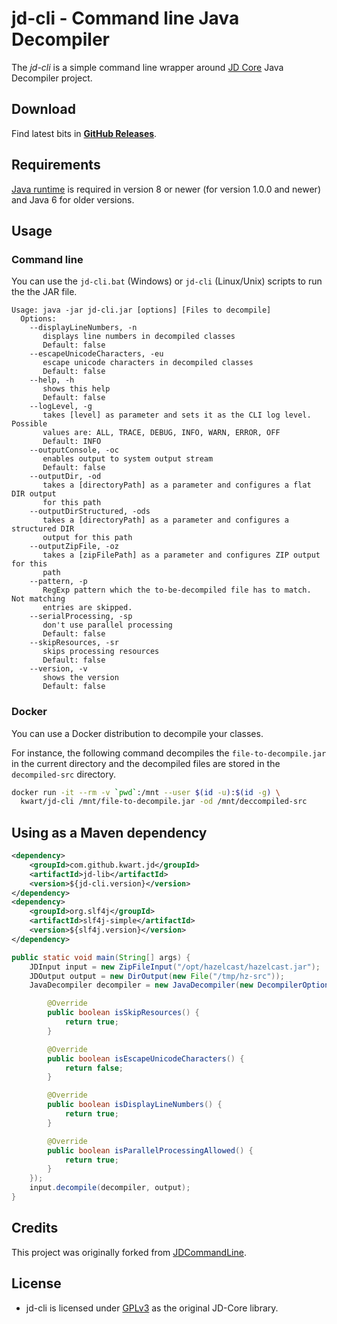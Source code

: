 # jd-cli - Command line Java Decompiler

The *jd-cli* is a simple command line wrapper around [JD Core](https://github.com/java-decompiler/jd-core)  Java Decompiler project. 

## Download

Find latest bits in **[GitHub Releases](https://github.com/kwart/jd-cli/releases/latest)**.

## Requirements

[Java runtime](http://java.com/en/download/) is required in version 8 or newer (for version 1.0.0 and newer) and Java 6 for older versions.

## Usage

### Command line

You can use the `jd-cli.bat` (Windows) or `jd-cli` (Linux/Unix) scripts to run the the JAR file.

```
Usage: java -jar jd-cli.jar [options] [Files to decompile]
  Options:
    --displayLineNumbers, -n
       displays line numbers in decompiled classes
       Default: false
    --escapeUnicodeCharacters, -eu
       escape unicode characters in decompiled classes
       Default: false
    --help, -h
       shows this help
       Default: false
    --logLevel, -g
       takes [level] as parameter and sets it as the CLI log level. Possible
       values are: ALL, TRACE, DEBUG, INFO, WARN, ERROR, OFF
       Default: INFO
    --outputConsole, -oc
       enables output to system output stream
       Default: false
    --outputDir, -od
       takes a [directoryPath] as a parameter and configures a flat DIR output
       for this path
    --outputDirStructured, -ods
       takes a [directoryPath] as a parameter and configures a structured DIR
       output for this path
    --outputZipFile, -oz
       takes a [zipFilePath] as a parameter and configures ZIP output for this
       path
    --pattern, -p
       RegExp pattern which the to-be-decompiled file has to match. Not matching
       entries are skipped.
    --serialProcessing, -sp
       don't use parallel processing
       Default: false
    --skipResources, -sr
       skips processing resources
       Default: false
    --version, -v
       shows the version
       Default: false
```


### Docker

You can use a Docker distribution to decompile your classes.

For instance, the following command decompiles the `file-to-decompile.jar`
in the current directory and the decompiled files are stored in
the `decompiled-src` directory.

```bash
docker run -it --rm -v `pwd`:/mnt --user $(id -u):$(id -g) \
  kwart/jd-cli /mnt/file-to-decompile.jar -od /mnt/deccompiled-src
```

## Using as a Maven dependency

```xml
<dependency>
    <groupId>com.github.kwart.jd</groupId>
    <artifactId>jd-lib</artifactId>
    <version>${jd-cli.version}</version>
</dependency>
<dependency>
    <groupId>org.slf4j</groupId>
    <artifactId>slf4j-simple</artifactId>
    <version>${slf4j.version}</version>
</dependency>
```

```java
public static void main(String[] args) {
    JDInput input = new ZipFileInput("/opt/hazelcast/hazelcast.jar");
    JDOutput output = new DirOutput(new File("/tmp/hz-src"));
    JavaDecompiler decompiler = new JavaDecompiler(new DecompilerOptions() {

        @Override
        public boolean isSkipResources() {
            return true;
        }

        @Override
        public boolean isEscapeUnicodeCharacters() {
            return false;
        }

        @Override
        public boolean isDisplayLineNumbers() {
            return true;
        }

        @Override
        public boolean isParallelProcessingAllowed() {
            return true;
        }
    });
    input.decompile(decompiler, output);
}
```

## Credits

This project was originally forked from [JDCommandLine](https://github.com/betterphp/JDCommandLine). 

## License

* jd-cli is licensed under [GPLv3](http://www.gnu.org/licenses/gpl-3.0.html) as the original JD-Core library.
